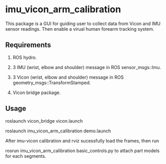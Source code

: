 # imu_vicon_arm_calibration
This package is a GUI for guiding user to collect data from Vicon and IMU sensor readings.  Then enable a virual human forearm
tracking system.

## Requirements
1) ROS hydro.

2) 3 IMU (wrist, elbow and shoulder) message in ROS sensor_msgs::Imu.

3) 3 Vicon (wrist, elbow and shoulder) message in ROS geometry_msgs::TransformStamped.

4) Vicon bridge package.

## Usage
roslaunch vicon_bridge vicon.launch

roslaunch imu_vicon_arm_calibration demo.launch

After imu-vicon calibration and rviz sucessfully load the frames, then run

rosrun imu_vicon_arm_calibration basic_controls.py  to attach part models for each segments.
